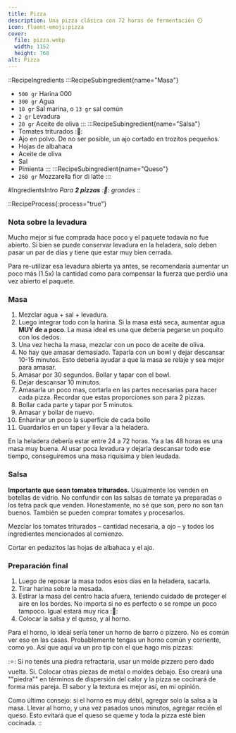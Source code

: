 ```yaml
---
title: Pizza
description: Una pizza clásica con 72 horas de fermentación ⏲️
icon: fluent-emoji:pizza
cover:
  file: pizza.webp
  width: 1152
  height: 768
alt: Pizza
---
```


::RecipeIngredients
:::RecipeSubingredient{name="Masa"}
- `500 gr` Harina 000
- `300 gr` Agua
- `10 gr` Sal marina, o `13 gr` sal común
- `2 gr` Levadura
- `20 gr` Aceite de oliva
:::
:::RecipeSubingredient{name="Salsa"}
- Tomates triturados :🍅:
- Ajo en polvo. De no ser posible, un ajo cortado en trozitos pequeños.
- Hojas de albahaca
- Aceite de oliva
- Sal
- Pimienta
:::
:::RecipeSubingredient{name="Queso"}
- `260 gr` Mozzarella fior di latte
:::

#IngredientsIntro
*Para **2 pizzas** :🍕: grandes*
::

::RecipeProcess{:process="true"}

### Nota sobre la levadura

Mucho mejor si fue comprada hace poco y el paquete todavía no fue abierto. Si bien se puede conservar levadura en la heladera, solo deben pasar un par de días y tiene que estar muy bien cerrada. 

Para re-utilizar esa levadura abierta ya antes, se recomendaría aumentar un poco más (1.5x) la cantidad como para compensar la fuerza que perdió una vez abierto el paquete.

### Masa

1. Mezclar agua + sal + levadura.
2. Luego integrar todo con la harina. Si la masa está seca, aumentar agua **MUY de a poco**. La masa ideal es una que debería pegarse un poquito con los dedos.
3. Una vez hecha la masa, mezclar con un poco de aceite de oliva.
4. No hay que amasar demasiado. Taparla con un bowl y dejar descansar 10-15 minutos. Esto deberia ayudar a que la masa se relaje y sea mejor para amasar.
5. Amasar por 30 segundos. Bollar y tapar con el bowl.
6. Dejar descansar 10 minutos.
7. Amasarla un poco mas, cortarla en las partes necesarias para hacer cada pizza. Recordar que estas proporciones son para 2 pizzas.
8. Bollar cada parte y tapar por 5 minutos.
9. Amasar y bollar de nuevo.
10. Enharinar un poco la superficie de cada bollo
11. Guardarlos en un taper y llevar a la heladera.

En la heladera debería estar entre 24 a 72 horas. Ya a las 48 horas es una masa muy buena. Al usar poca levadura y dejarla descansar todo ese tiempo, conseguiremos una masa riquísima y bien leudada.

### Salsa

**Importante que sean tomates triturados.** Usualmente los venden en botellas de vidrio. No confundir con las salsas de tomate ya preparadas o los tetra pack que venden. Honestamente, no sé que son, pero no son tan buenos. También se pueden comprar tomates y procesarlos.

Mezclar los tomates triturados – cantidad necesaria, a ojo – y todos los ingredientes mencionados al comienzo.

Cortar en pedazitos las hojas de albahaca y el ajo.


### Preparación final

1. Luego de reposar la masa todos esos días en la heladera, sacarla.
2. Tirar harina sobre la mesada.
3. Estirar la masa del centro hacia afuera, teniendo cuidado de proteger el aire en los bordes. No importa si no es perfecto o se rompe un poco tampoco. Igual estará muy rica :🥳:
4. Colocar la salsa y el queso, y al horno.

Para el horno, lo ideal sería tener un horno de barro o pizzero. No es común ver eso en las casas. Probablemente tengas un horno común y corriente, como yo. Así que aquí va un pro tip con el que hago mis pizzas:

:⭐: Si no tenés una piedra refractaria, usar un molde pizzero pero dado vuelta. Si. Colocar otras piezas de metal o moldes debajo. Eso creará una ""piedra"" en términos de dispersión del calor y la pizza se cocinará de forma más pareja. El sabor y la textura es mejor así, en mi opinión.

Como último consejo: si el horno es muy débil, agregar solo la salsa a la masa. Llevar al horno, y una vez pasados unos minutos, agregar recién el queso. Esto evitará que el queso se queme y toda la pizza esté bien cocinada.
::